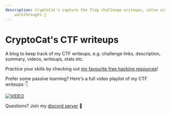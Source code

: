 ```yaml
---
description: CryptoCat's capture the flag challenge writeups, solve scripts and video
    walkthroughs 💜
---
```


# CryptoCat's CTF writeups

A blog to keep track of my CTF writeups, e.g. challenge links, description, summary, videos, writeups, stats etc.

Practice your skills by checking out [my favourite free hacking resources](https://cryptocat.me/resources)!

Prefer some passive learning? Here's a full video playlist of my CTF writeups 👇

[![VIDEO](https://img.youtube.com/vi/AO7CDquZ690/0.jpg)](https://www.youtube.com/playlist?list=PLHUKi1UlEgOLEfaxrnUFUgDPHI6VKf2RK)

Questions? Join my [discord server](https://discord.cryptocat.me) 🥰
